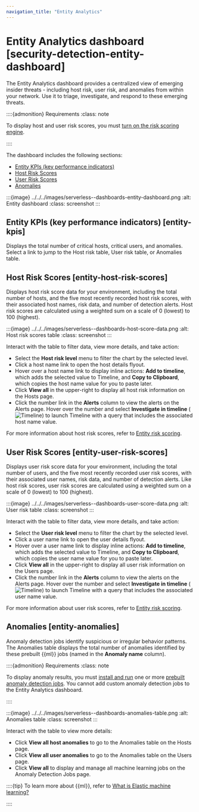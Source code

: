 ```yaml
---
navigation_title: "Entity Analytics"
---
```


# Entity Analytics dashboard [security-detection-entity-dashboard]


The Entity Analytics dashboard provides a centralized view of emerging insider threats - including host risk, user risk, and anomalies from within your network. Use it to triage, investigate, and respond to these emerging threats.

::::{admonition} Requirements
:class: note

To display host and user risk scores, you must [turn on the risk scoring engine](../../../solutions/security/advanced-entity-analytics/turn-on-risk-scoring-engine.md).

::::


The dashboard includes the following sections:

* [Entity KPIs (key performance indicators)](../../../solutions/security/dashboards/entity-analytics-dashboard.md#entity-kpis)
* [Host Risk Scores](../../../solutions/security/dashboards/entity-analytics-dashboard.md#entity-host-risk-scores)
* [User Risk Scores](../../../solutions/security/dashboards/entity-analytics-dashboard.md#entity-user-risk-scores)
* [Anomalies](../../../solutions/security/dashboards/entity-analytics-dashboard.md#entity-anomalies)

:::{image} ../../../images/serverless--dashboards-entity-dashboard.png
:alt: Entity dashboard
:class: screenshot
:::


## Entity KPIs (key performance indicators) [entity-kpis]

Displays the total number of critical hosts, critical users, and anomalies. Select a link to jump to the Host risk table, User risk table, or Anomalies table.


## Host Risk Scores [entity-host-risk-scores]

Displays host risk score data for your environment, including the total number of hosts, and the five most recently recorded host risk scores, with their associated host names, risk data, and number of detection alerts. Host risk scores are calculated using a weighted sum on a scale of 0 (lowest) to 100 (highest).

:::{image} ../../../images/serverless--dashboards-host-score-data.png
:alt: Host risk scores table
:class: screenshot
:::

Interact with the table to filter data, view more details, and take action:

* Select the **Host risk level** menu to filter the chart by the selected level.
* Click a host name link to open the host details flyout.
* Hover over a host name link to display inline actions: **Add to timeline**, which adds the selected value to Timeline, and **Copy to Clipboard**, which copies the host name value for you to paste later.
* Click **View all** in the upper-right to display all host risk information on the Hosts page.
* Click the number link in the **Alerts** column to view the alerts on the Alerts page. Hover over the number and select **Investigate in timeline** (![Timeline](../../../images/serverless-timeline.svg "")) to launch Timeline with a query that includes the associated host name value.

For more information about host risk scores, refer to [Entity risk scoring](../../../solutions/security/advanced-entity-analytics/entity-risk-scoring.md).


## User Risk Scores [entity-user-risk-scores]

Displays user risk score data for your environment, including the total number of users, and the five most recently recorded user risk scores, with their associated user names, risk data, and number of detection alerts. Like host risk scores, user risk scores are calculated using a weighted sum on a scale of 0 (lowest) to 100 (highest).

:::{image} ../../../images/serverless--dashboards-user-score-data.png
:alt: User risk table
:class: screenshot
:::

Interact with the table to filter data, view more details, and take action:

* Select the **User risk level** menu to filter the chart by the selected level.
* Click a user name link to open the user details flyout.
* Hover over a user name link to display inline actions: **Add to timeline**, which adds the selected value to Timeline, and **Copy to Clipboard**, which copies the user name value for you to paste later.
* Click **View all** in the upper-right to display all user risk information on the Users page.
* Click the number link in the **Alerts** column to view the alerts on the Alerts page. Hover over the number and select **Investigate in timeline** (![Timeline](../../../images/serverless-timeline.svg "")) to launch Timeline with a query that includes the associated user name value.

For more information about user risk scores, refer to [Entity risk scoring](../../../solutions/security/advanced-entity-analytics/entity-risk-scoring.md).


## Anomalies [entity-anomalies]

Anomaly detection jobs identify suspicious or irregular behavior patterns. The Anomalies table displays the total number of anomalies identified by these prebuilt {{ml}} jobs (named in the **Anomaly name** column).

::::{admonition} Requirements
:class: note

To display anomaly results, you must [install and run](../../../explore-analyze/machine-learning/anomaly-detection/ml-ad-run-jobs.md) one or more [prebuilt anomaly detection jobs](docs-content://docs/reference/security/prebuilt-jobs.md). You cannot add custom anomaly detection jobs to the Entity Analytics dashboard.

::::


:::{image} ../../../images/serverless--dashboards-anomalies-table.png
:alt: Anomalies table
:class: screenshot
:::

Interact with the table to view more details:

* Click **View all host anomalies** to go to the Anomalies table on the Hosts page.
* Click **View all user anomalies** to go to the Anomalies table on the Users page.
* Click **View all** to display and manage all machine learning jobs on the Anomaly Detection Jobs page.

::::{tip}
To learn more about {{ml}}, refer to [What is Elastic machine learning?](../../../explore-analyze/machine-learning.md)

::::
